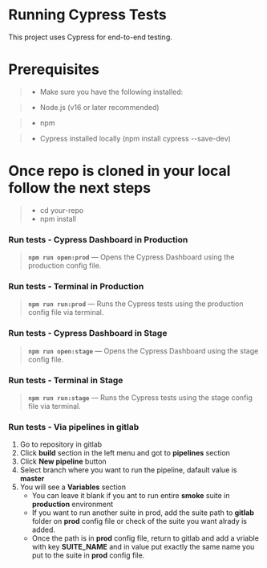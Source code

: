 # Running Cypress Tests
This project uses Cypress for end-to-end testing.

# Prerequisites
>- Make sure you have the following installed:

>- Node.js (v16 or later recommended)

>- npm

>- Cypress installed locally (npm install cypress --save-dev)

# Once repo is cloned in your local follow the next steps
>- cd your-repo
>- npm install

### Run tests - Cypress Dashboard in Production
> **`npm run open:prod`** — Opens the Cypress Dashboard using the production config file.

### Run tests - Terminal in Production
> **`npm run run:prod`** — Runs the Cypress tests using the production config file via terminal.

### Run tests - Cypress Dashboard in Stage
> **`npm run open:stage`** — Opens the Cypress Dashboard using the stage config file.

### Run tests - Terminal in Stage
> **`npm run run:stage`** — Runs the Cypress tests using the stage config file via terminal.

### Run tests - Via pipelines in gitlab

1. Go to repository in gitlab
2. Click **build** section in the left menu and got to **pipelines** section
3. Click **New pipeline** button
4. Select branch where you want to run the pipeline, dafault value is **master**
5. You will see a **Variables** section
    - You can leave it blank if you ant to run entire **smoke** suite in **production** environment
    - If you want to run another suite in prod, add the suite path to **gitlab** folder on **prod** config file or check of the suite you want alrady is added.
    - Once the path is in **prod** config file, return to gitlab and add a vriable with key **SUITE_NAME** and in value put exactly the same name you put to the suite in **prod** config file.